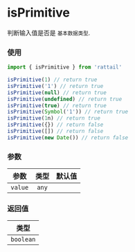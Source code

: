 # isPrimitive

判断输入值是否是 `基本数据类型`.

### 使用

```ts
import { isPrimitive } from 'rattail'

isPrimitive(1) // return true
isPrimitive('1') // return true
isPrimitive(null) // return true
isPrimitive(undefined) // return true
isPrimitive(true) // return true
isPrimitive(Symbol('1')) // return true
isPrimitive(1n) // return true
isPrimitive({}) // return false
isPrimitive([]) // return false
isPrimitive(new Date()) // return false
```

### 参数

| 参数    | 类型  | 默认值 |
| ------- | :---: | -----: |
| `value` | `any` |        |

### 返回值

|   类型    |
| :-------: |
| `boolean` |
